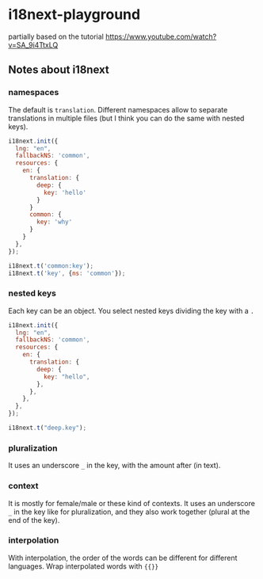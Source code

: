 # i18next-playground

partially based on the tutorial https://www.youtube.com/watch?v=SA_9i4TtxLQ

## Notes about i18next

### namespaces

The default is `translation`.
Different namespaces allow to separate translations in multiple files
(but I think you can do the same with nested keys).

```js
i18next.init({
  lng: "en",
  fallbackNS: 'common',
  resources: {
    en: {
      translation: {
        deep: {
          key: 'hello'
        }
      }
      common: {
        key: 'why'
      }
    }
  },
});

i18next.t('common:key');
i18next.t('key', {ns: 'common'});
```

### nested keys

Each key can be an object. You select nested keys dividing the key with a `.`

```js
i18next.init({
  lng: "en",
  fallbackNS: 'common',
  resources: {
    en: {
      translation: {
        deep: {
          key: "hello",
        },
      },
    },
  },
});

i18next.t("deep.key");
```

### pluralization

It uses an underscore `_` in the key, with the amount after (in text).


### context

It is mostly for female/male or these kind of contexts. It uses an underscore `_` 
in the key like for pluralization, and they also work together (plural at the end of the key).


### interpolation

With interpolation, the order of the words can be different for different languages.
Wrap interpolated words with `{{}}`

